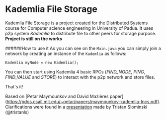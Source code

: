 # Kademlia File Storage

Kademlia File Storage is a project created for the Distributed Systems course for Computer science engineering in University of Padua.
It uses p2p system *Kademlia* to distribute file to other peers for storage purpose.
**Project is still on the works**

######How to use it
As you can see on the `Main.java` you can simply join a network by creating an instance of the `Kademlia` as follows:
```
Kademlia myNode = new Kademlia();
```

You can then start using Kademlia 4 basic RPCs (*FIND_NODE*, *PING*, *FIND_VALUE* and *STORE*) to interact with the p2p network and store files.

That's it!

Based on [Petar Maymounkov and David Mazières paper] (https://pdos.csail.mit.edu/~petar/papers/maymounkov-kademlia-lncs.pdf).
Clarifications were found in a [presentation](https://docs.google.com/presentation/d/11qGZlPWu6vEAhA7p3qsQaQtWH7KofEC9dMeBFZ1gYeA/edit#slide=id.g1718cc2bc_08645) made by Tristan Slominski (@tristanls)
